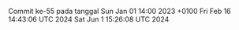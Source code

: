 Commit ke-55 pada tanggal Sun Jan 01 14:00 2023 +0100
Fri Feb 16 14:43:06 UTC 2024
Sat Jun  1 15:26:08 UTC 2024
